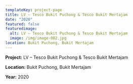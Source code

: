 ```yaml
---
templateKey: project-page
title: LV – Tesco Bukit Puchong & Tesco Bukit Mertajam
date: "2020"
featured: false
featuredimage:
  alt: LV – Tesco Bukit Puchong & Tesco Bukit Mertajam
  image: /img/image-082.jpg
location: Bukit Puchong, Bukit Mertajam
---
```

**Project:** LV – Tesco Bukit Puchong & Tesco Bukit Mertajam

**Location:** Bukit Puchong, Bukit Mertajam

**Year:** 2020